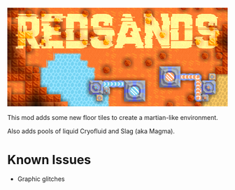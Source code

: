 ![logo](https://github.com/Maxwelllondon92/RedSands/blob/master/sprites/logo.png?raw=true)

This mod adds some new floor tiles to create a martian-like environment.

Also adds pools of liquid Cryofluid and Slag (aka Magma).

# Known Issues
* Graphic glitches

